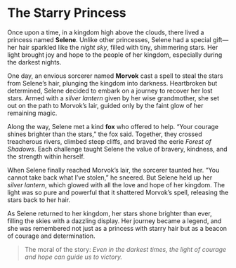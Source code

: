 # The Starry Princess

Once upon a time, in a kingdom high above the clouds, there lived a princess named **Selene**. Unlike other princesses, Selene had a special gift—her hair sparkled like the *night sky*, filled with tiny, shimmering stars. Her light brought joy and hope to the people of her kingdom, especially during the darkest nights.

One day, an envious sorcerer named **Morvok** cast a spell to steal the stars from Selene’s hair, plunging the kingdom into darkness. Heartbroken but determined, Selene decided to embark on a journey to recover her lost stars. Armed with a *silver lantern* given by her wise grandmother, she set out on the path to Morvok’s lair, guided only by the faint glow of her remaining magic.

Along the way, Selene met a kind **fox** who offered to help. “Your courage shines brighter than the stars,” the fox said. Together, they crossed treacherous rivers, climbed steep cliffs, and braved the eerie *Forest of Shadows*. Each challenge taught Selene the value of bravery, kindness, and the strength within herself.

When Selene finally reached Morvok’s lair, the sorcerer taunted her. “You cannot take back what I’ve stolen,” he sneered. But Selene held up her *silver lantern*, which glowed with all the love and hope of her kingdom. The light was so pure and powerful that it shattered Morvok’s spell, releasing the stars back to her hair.

As Selene returned to her kingdom, her stars shone brighter than ever, filling the skies with a dazzling display. Her journey became a legend, and she was remembered not just as a princess with starry hair but as a beacon of courage and determination.

> The moral of the story: *Even in the darkest times, the light of courage and hope can guide us to victory.*